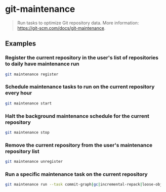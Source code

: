 # git-maintenance

> Run tasks to optimize Git repository data. More information: <https://git-scm.com/docs/git-maintenance>.

## Examples

### Register the current repository in the user's list of repositories to daily have maintenance run

```bash
git maintenance register
```

### Schedule maintenance tasks to run on the current repository every hour

```bash
git maintenance start
```

### Halt the background maintenance schedule for the current repository

```bash
git maintenance stop
```

### Remove the current repository from the user's maintenance repository list

```bash
git maintenance unregister
```

### Run a specific maintenance task on the current repository

```bash
git maintenance run --task commit-graph|gc|incremental-repack|loose-objects|pack-refs|prefetch
```
